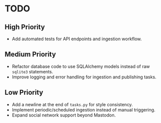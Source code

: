 # TODO

## High Priority
- Add automated tests for API endpoints and ingestion workflow.

## Medium Priority
- Refactor database code to use SQLAlchemy models instead of raw `sqlite3` statements.
- Improve logging and error handling for ingestion and publishing tasks.

## Low Priority
- Add a newline at the end of `tasks.py` for style consistency.
- Implement periodic/scheduled ingestion instead of manual triggering.
- Expand social network support beyond Mastodon.
